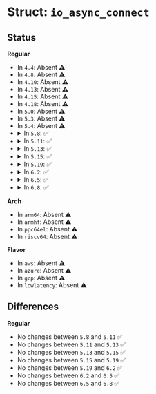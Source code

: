 # Struct: <code>io_async_connect</code>

## Status
<b>Regular</b>
<ul>
<li>
In <code>4.4</code>: Absent ⚠️
</li>
<li>
In <code>4.8</code>: Absent ⚠️
</li>
<li>
In <code>4.10</code>: Absent ⚠️
</li>
<li>
In <code>4.13</code>: Absent ⚠️
</li>
<li>
In <code>4.15</code>: Absent ⚠️
</li>
<li>
In <code>4.18</code>: Absent ⚠️
</li>
<li>
In <code>5.0</code>: Absent ⚠️
</li>
<li>
In <code>5.3</code>: Absent ⚠️
</li>
<li>
In <code>5.4</code>: Absent ⚠️
</li>
<li>
<details>
<summary>In <code>5.8</code>: ✅</summary>

```c
struct io_async_connect {
    struct __kernel_sockaddr_storage address;
};
```
</details>
</li>
<li>
<details>
<summary>In <code>5.11</code>: ✅</summary>

```c
struct io_async_connect {
    struct __kernel_sockaddr_storage address;
};
```
</details>
</li>
<li>
<details>
<summary>In <code>5.13</code>: ✅</summary>

```c
struct io_async_connect {
    struct __kernel_sockaddr_storage address;
};
```
</details>
</li>
<li>
<details>
<summary>In <code>5.15</code>: ✅</summary>

```c
struct io_async_connect {
    struct __kernel_sockaddr_storage address;
};
```
</details>
</li>
<li>
<details>
<summary>In <code>5.19</code>: ✅</summary>

```c
struct io_async_connect {
    struct __kernel_sockaddr_storage address;
};
```
</details>
</li>
<li>
<details>
<summary>In <code>6.2</code>: ✅</summary>

```c
struct io_async_connect {
    struct __kernel_sockaddr_storage address;
};
```
</details>
</li>
<li>
<details>
<summary>In <code>6.5</code>: ✅</summary>

```c
struct io_async_connect {
    struct __kernel_sockaddr_storage address;
};
```
</details>
</li>
<li>
<details>
<summary>In <code>6.8</code>: ✅</summary>

```c
struct io_async_connect {
    struct __kernel_sockaddr_storage address;
};
```
</details>
</li>
</ul>
<b>Arch</b>
<ul>
<li>
In <code>arm64</code>: Absent ⚠️
</li>
<li>
In <code>armhf</code>: Absent ⚠️
</li>
<li>
In <code>ppc64el</code>: Absent ⚠️
</li>
<li>
In <code>riscv64</code>: Absent ⚠️
</li>
</ul>
<b>Flavor</b>
<ul>
<li>
In <code>aws</code>: Absent ⚠️
</li>
<li>
In <code>azure</code>: Absent ⚠️
</li>
<li>
In <code>gcp</code>: Absent ⚠️
</li>
<li>
In <code>lowlatency</code>: Absent ⚠️
</li>
</ul>

## Differences
<b>Regular</b>
<ul>
<li>
No changes between <code>5.8</code> and <code>5.11</code> ✅
</li>
<li>
No changes between <code>5.11</code> and <code>5.13</code> ✅
</li>
<li>
No changes between <code>5.13</code> and <code>5.15</code> ✅
</li>
<li>
No changes between <code>5.15</code> and <code>5.19</code> ✅
</li>
<li>
No changes between <code>5.19</code> and <code>6.2</code> ✅
</li>
<li>
No changes between <code>6.2</code> and <code>6.5</code> ✅
</li>
<li>
No changes between <code>6.5</code> and <code>6.8</code> ✅
</li>
</ul>
